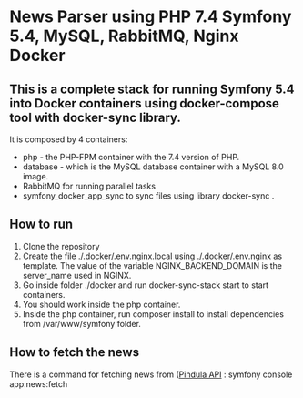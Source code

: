 # News Parser using PHP 7.4 Symfony 5.4, MySQL, RabbitMQ, Nginx Docker

## This is a complete stack for running Symfony 5.4 into Docker containers using docker-compose tool with docker-sync library.

It is composed by 4 containers:

- php - the PHP-FPM container with the 7.4 version of PHP.
- database - which is the MySQL database container with a MySQL 8.0 image.
- RabbitMQ for running parallel tasks
- symfony_docker_app_sync to sync files using library docker-sync .

## How to run

1. Clone the repository
2. Create the file ./.docker/.env.nginx.local using ./.docker/.env.nginx as template. The value of the variable NGINX_BACKEND_DOMAIN is the server_name used in NGINX.
3. Go inside folder ./docker and run docker-sync-stack start to start containers.
4. You should work inside the php container. 
5. Inside the php container, run composer install to install dependencies from /var/www/symfony folder.


## How to fetch the news

There is a command for fetching news from ([Pindula API](https://zero.pindula.co.zw/api/posts/) : symfony console app:news:fetch